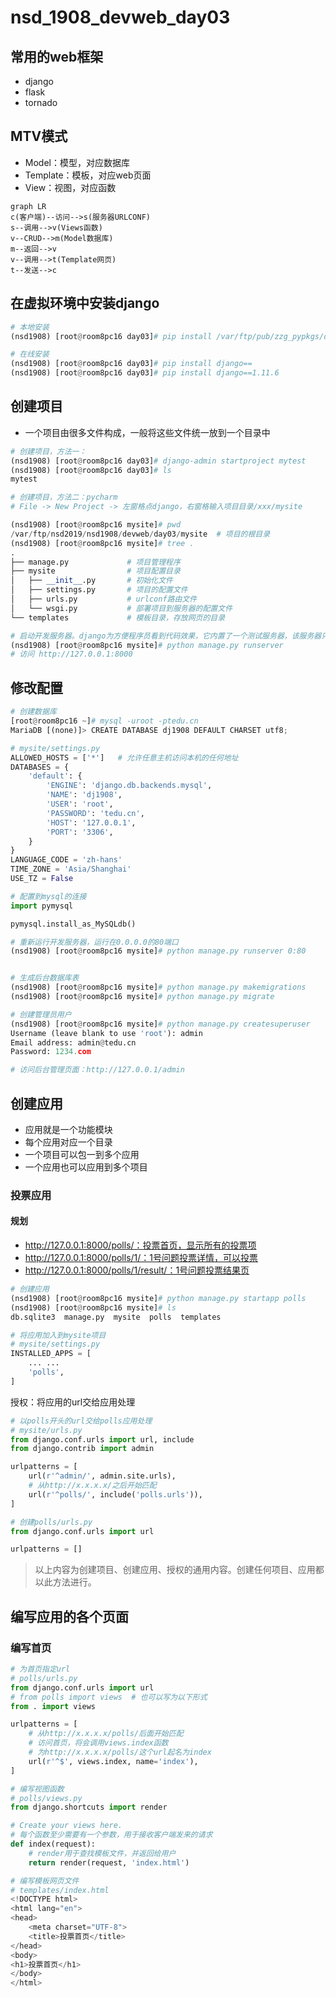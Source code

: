 # nsd_1908_devweb_day03

## 常用的web框架

- django
- flask
- tornado

## MTV模式

- Model：模型，对应数据库
- Template：模板，对应web页面
- View：视图，对应函数

```mermaid
graph LR
c(客户端)--访问-->s(服务器URLCONF)
s--调用-->v(Views函数)
v--CRUD-->m(Model数据库)
m--返回-->v
v--调用-->t(Template网页)
t--发送-->c
```

## 在虚拟环境中安装django

```python
# 本地安装
(nsd1908) [root@room8pc16 day03]# pip install /var/ftp/pub/zzg_pypkgs/dj_pkgs/*

# 在线安装
(nsd1908) [root@room8pc16 day03]# pip install django==
(nsd1908) [root@room8pc16 day03]# pip install django==1.11.6
```

## 创建项目

- 一个项目由很多文件构成，一般将这些文件统一放到一个目录中

```python
# 创建项目，方法一：
(nsd1908) [root@room8pc16 day03]# django-admin startproject mytest
(nsd1908) [root@room8pc16 day03]# ls
mytest  

# 创建项目，方法二：pycharm
# File -> New Project -> 左窗格点django，右窗格输入项目目录/xxx/mysite

(nsd1908) [root@room8pc16 mysite]# pwd
/var/ftp/nsd2019/nsd1908/devweb/day03/mysite  # 项目的根目录
(nsd1908) [root@room8pc16 mysite]# tree .
.
├── manage.py             # 项目管理程序
├── mysite                # 项目配置目录
│   ├── __init__.py       # 初始化文件
│   ├── settings.py       # 项目的配置文件
│   ├── urls.py           # urlconf路由文件
│   └── wsgi.py           # 部署项目到服务器的配置文件
└── templates             # 模板目录，存放网页的目录

# 启动开发服务器。django为方便程序员看到代码效果，它内置了一个测试服务器，该服务器只能用于开发环境，不能用于生产环境。
(nsd1908) [root@room8pc16 mysite]# python manage.py runserver
# 访问 http://127.0.0.1:8000
```

## 修改配置

```python
# 创建数据库
[root@room8pc16 ~]# mysql -uroot -ptedu.cn
MariaDB [(none)]> CREATE DATABASE dj1908 DEFAULT CHARSET utf8;

# mysite/settings.py
ALLOWED_HOSTS = ['*']   # 允许任意主机访问本机的任何地址
DATABASES = {
    'default': {
        'ENGINE': 'django.db.backends.mysql',
        'NAME': 'dj1908',
        'USER': 'root',
        'PASSWORD': 'tedu.cn',
        'HOST': '127.0.0.1',
        'PORT': '3306',
    }
}
LANGUAGE_CODE = 'zh-hans'
TIME_ZONE = 'Asia/Shanghai'
USE_TZ = False

# 配置到mysql的连接
import pymysql

pymysql.install_as_MySQLdb()

# 重新运行开发服务器，运行在0.0.0.0的80端口
(nsd1908) [root@room8pc16 mysite]# python manage.py runserver 0:80


# 生成后台数据库表
(nsd1908) [root@room8pc16 mysite]# python manage.py makemigrations
(nsd1908) [root@room8pc16 mysite]# python manage.py migrate

# 创建管理员用户
(nsd1908) [root@room8pc16 mysite]# python manage.py createsuperuser
Username (leave blank to use 'root'): admin
Email address: admin@tedu.cn
Password: 1234.com

# 访问后台管理页面：http://127.0.0.1/admin

```

## 创建应用

- 应用就是一个功能模块
- 每个应用对应一个目录
- 一个项目可以包一到多个应用
- 一个应用也可以应用到多个项目

### 投票应用

#### 规划

- http://127.0.0.1:8000/polls/：投票首页，显示所有的投票项
- http://127.0.0.1:8000/polls/1/：1号问题投票详情，可以投票
- http://127.0.0.1:8000/polls/1/result/：1号问题投票结果页

```python
# 创建应用
(nsd1908) [root@room8pc16 mysite]# python manage.py startapp polls
(nsd1908) [root@room8pc16 mysite]# ls
db.sqlite3  manage.py  mysite  polls  templates

# 将应用加入到mysite项目
# mysite/settings.py
INSTALLED_APPS = [
    ... ...
    'polls',
]
```

授权：将应用的url交给应用处理

```python
# 以polls开头的url交给polls应用处理
# mysite/urls.py
from django.conf.urls import url, include
from django.contrib import admin

urlpatterns = [
    url(r'^admin/', admin.site.urls),
    # 从http://x.x.x.x/之后开始匹配
    url(r'^polls/', include('polls.urls')),
]

# 创建polls/urls.py
from django.conf.urls import url

urlpatterns = []

```

> 以上内容为创建项目、创建应用、授权的通用内容。创建任何项目、应用都以此方法进行。

## 编写应用的各个页面

### 编写首页

```python
# 为首页指定url
# polls/urls.py
from django.conf.urls import url
# from polls import views  # 也可以写为以下形式
from . import views

urlpatterns = [
    # 从http://x.x.x.x/polls/后面开始匹配
    # 访问首页，将会调用views.index函数
    # 为http://x.x.x.x/polls/这个url起名为index
    url(r'^$', views.index, name='index'),
]

# 编写视图函数
# polls/views.py
from django.shortcuts import render

# Create your views here.
# 每个函数至少需要有一个参数，用于接收客户端发来的请求
def index(request):
    # render用于查找模板文件，并返回给用户
    return render(request, 'index.html')

# 编写模板网页文件
# templates/index.html
<!DOCTYPE html>
<html lang="en">
<head>
    <meta charset="UTF-8">
    <title>投票首页</title>
</head>
<body>
<h1>投票首页</h1>
</body>
</html>
```














